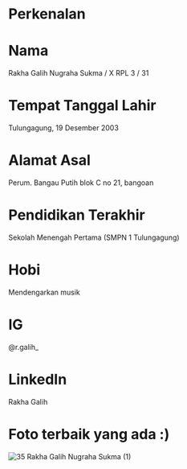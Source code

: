# Perkenalan
# Nama
Rakha Galih Nugraha Sukma / X RPL 3 / 31
# Tempat Tanggal Lahir
Tulungagung, 19 Desember 2003
# Alamat Asal
Perum. Bangau Putih blok C no 21, bangoan
# Pendidikan Terakhir
Sekolah Menengah Pertama (SMPN 1 Tulungagung)
# Hobi
Mendengarkan musik
# IG
@r.galih_
# LinkedIn
Rakha Galih
# Foto terbaik yang ada :)
![35  Rakha Galih Nugraha Sukma (1)](https://user-images.githubusercontent.com/54633534/88153237-559b6d00-cc2f-11ea-8957-b9d3b73b685b.JPG)
